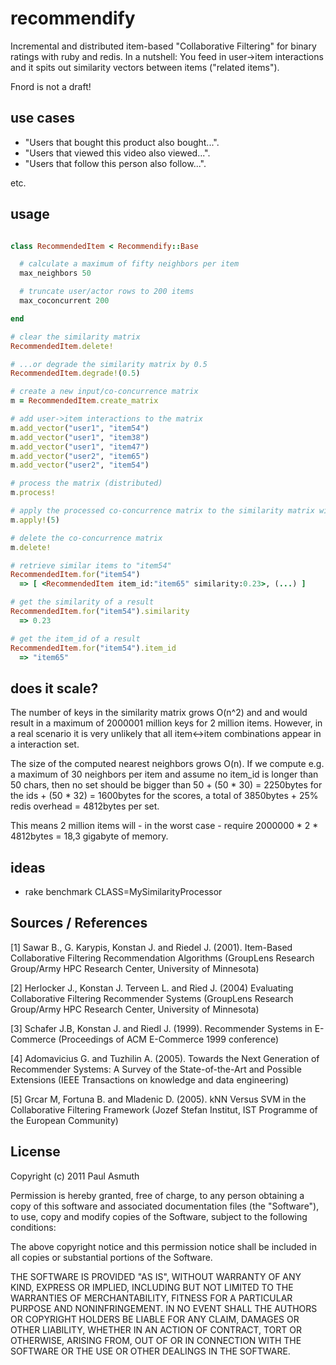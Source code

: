 recommendify
============

Incremental and distributed item-based "Collaborative Filtering" for binary ratings with ruby and redis. In a nutshell: You feed in user->item interactions and it spits out similarity vectors between items ("related items"). 

Fnord is not a draft!


use cases
---------

+ "Users that bought this product also bought...". 
+ "Users that viewed this video also viewed...". 
+ "Users that follow this person also follow...". 

etc.



usage
-----

```ruby

class RecommendedItem < Recommendify::Base

  # calculate a maximum of fifty neighbors per item
  max_neighbors 50

  # truncate user/actor rows to 200 items
  max_coconcurrent 200

end

# clear the similarity matrix
RecommendedItem.delete!

# ...or degrade the similarity matrix by 0.5
RecommendedItem.degrade!(0.5)

# create a new input/co-concurrence matrix
m = RecommendedItem.create_matrix

# add user->item interactions to the matrix
m.add_vector("user1", "item54")
m.add_vector("user1", "item38")
m.add_vector("user1", "item47")
m.add_vector("user2", "item65")
m.add_vector("user2", "item54")

# process the matrix (distributed)
m.process!

# apply the processed co-concurrence matrix to the similarity matrix with a score of 5
m.apply!(5)

# delete the co-concurrence matrix
m.delete!

# retrieve similar items to "item54"
RecommendedItem.for("item54") 
  => [ <RecommendedItem item_id:"item65" similarity:0.23>, (...) ]

# get the similarity of a result
RecommendedItem.for("item54").similarity
  => 0.23

# get the item_id of a result
RecommendedItem.for("item54").item_id
  => "item65"

```


does it scale?
--------------

The number of keys in the similarity matrix grows O(n^2) and and would result in a maximum of 2000001 million keys for 2 million items. However, in a real scenario it is very unlikely that all item<->item combinations appear in a interaction set.

The size of the computed nearest neighbors grows O(n). If we compute e.g. a maximum of 30 neighbors per item and assume no item_id is longer than 50 chars, then no set should be bigger than 50 + (50 * 30) = 2250bytes for the ids + (50 * 32) = 1600bytes for the scores, a total of 3850bytes + 25% redis overhead = 4812bytes per set. 

This means 2 million items will - in the worst case - require 2000000 * 2 * 4812bytes = 18,3 gigabyte of memory.


ideas
-----

+ rake benchmark CLASS=MySimilarityProcessor



Sources / References
--------------------

[1] Sawar B., G. Karypis, Konstan J. and Riedel J. (2001). Item-Based Collaborative Filtering Recommendation Algorithms (GroupLens Research Group/Army HPC Research Center, University of Minnesota)

[2] Herlocker J., Konstan J. Terveen L. and Ried J. (2004) Evaluating Collaborative Filtering Recommender Systems (GroupLens Research Group/Army HPC Research Center, University of Minnesota)

[3] Schafer J.B, Konstan J. and Riedl J. (1999). Recommender Systems in E-Commerce (Proceedings of ACM E-Commerce 1999 conference)

[4] Adomavicius G. and Tuzhilin A. (2005). Towards the Next Generation of Recommender Systems: A Survey of the State-of-the-Art and Possible Extensions (IEEE Transactions on knowledge and data engineering)

[5] Grcar M, Fortuna B. and Mladenic D. (2005). kNN Versus SVM in the Collaborative Filtering Framework (Jozef Stefan Institut, IST Programme of the European Community)



License
-------

Copyright (c) 2011 Paul Asmuth

Permission is hereby granted, free of charge, to any person obtaining a copy of this software and associated documentation files (the "Software"), to use, copy and modify copies of the Software, subject to the following conditions:

The above copyright notice and this permission notice shall be included in all copies or substantial portions of the Software.

THE SOFTWARE IS PROVIDED "AS IS", WITHOUT WARRANTY OF ANY KIND, EXPRESS OR IMPLIED, INCLUDING BUT NOT LIMITED TO THE WARRANTIES OF MERCHANTABILITY, FITNESS FOR A PARTICULAR PURPOSE AND NONINFRINGEMENT. IN NO EVENT SHALL THE AUTHORS OR COPYRIGHT HOLDERS BE LIABLE FOR ANY CLAIM, DAMAGES OR OTHER LIABILITY, WHETHER IN AN ACTION OF CONTRACT, TORT OR OTHERWISE, ARISING FROM, OUT OF OR IN CONNECTION WITH THE SOFTWARE OR THE USE OR OTHER DEALINGS IN THE SOFTWARE.